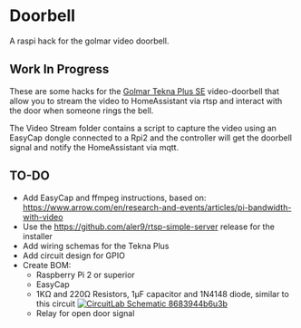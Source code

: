 # Doorbell

A raspi hack for the golmar video doorbell.

Work In Progress
---

These are some hacks for the [Golmar Tekna Plus SE][teknaplusse] video-doorbell that allow you to stream the video to HomeAssistant via rtsp and interact with the door when someone rings the bell.

The Video Stream folder contains a script to capture the video using an EasyCap dongle connected to a Rpi2 and the controller will get the doorbell signal and notify the HomeAssistant via mqtt.


TO-DO
---

* Add EasyCap and ffmpeg instructions, based on: https://www.arrow.com/en/research-and-events/articles/pi-bandwidth-with-video
* Use the https://github.com/aler9/rtsp-simple-server release for the installer
* Add wiring schemas for the Tekna Plus
* Add circuit design for GPIO
* Create BOM:
  * Raspberry Pi 2 or superior
  * EasyCap
  * 1K&Omega; and 220&Omega; Resistors, 1&#181;F capacitor and 1N4148 diode, similar to this circuit
    [![CircuitLab Schematic 8683944b6u3b](https://www.circuitlab.com/circuit/8683944b6u3b/screenshot/540x405/)](https://www.circuitlab.com/circuit/8683944b6u3b/stackexchange-2019-11-10-14_48_56/)
  * Relay for open door signal


[teknaplusse]: https://www.golmar.es/productos/monitor-color-con-pantalla-de-3,5-tekna-plus-se
